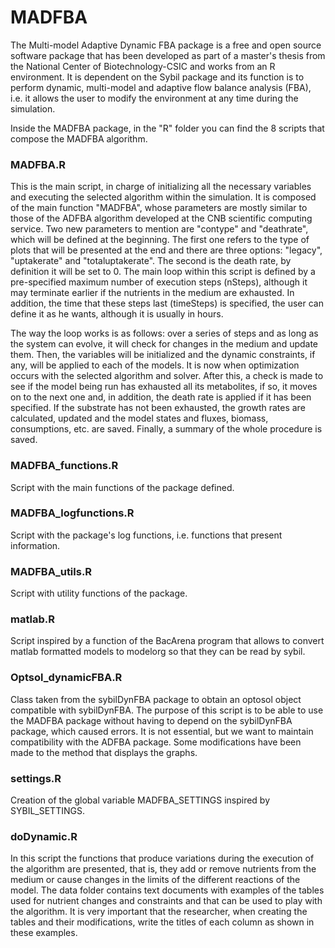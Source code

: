 # MADFBA
The Multi-model Adaptive Dynamic FBA package is a free and open source software package that has been developed as part of a master's thesis from the National Center of Biotechnology-CSIC and works from an R environment. It is dependent on the Sybil package and its function is to perform dynamic, multi-model and adaptive flow balance analysis (FBA), i.e. it allows the user to modify the environment at any time during the simulation.

Inside the MADFBA package, in the "R" folder you can find the 8 scripts that compose the MADFBA algorithm.
### MADFBA.R
This is the main script, in charge of initializing all the necessary variables and executing the selected algorithm within the simulation. 
It is composed of the main function "MADFBA", whose parameters are mostly similar to those of the ADFBA algorithm developed at the CNB scientific computing service. Two new parameters to mention are "contype" and "deathrate", which will be defined at the beginning. The first one refers to the type of plots that will be presented at the end and there are three options: "legacy", "uptakerate" and "totaluptakerate". The second is the death rate, by definition it will be set to 0.
The main loop within this script is defined by a pre-specified maximum number of execution steps (nSteps), although it may terminate earlier if the nutrients in the medium are exhausted. In addition, the time that these steps last (timeSteps) is specified, the user can define it as he wants, although it is usually in hours. 

The way the loop works is as follows: over a series of steps and as long as the system can evolve, it will check for changes in the medium and update them. Then, the variables will be initialized and the dynamic constraints, if any, will be applied to each of the models. It is now when optimization occurs with the selected algorithm and solver. After this, a check is made to see if the model being run has exhausted all its metabolites, if so, it moves on to the next one and, in addition, the death rate is applied if it has been specified. If the substrate has not been exhausted, the growth rates are calculated, updated and the model states and fluxes, biomass, consumptions, etc. are saved. Finally, a summary of the whole procedure is saved.
### MADFBA_functions.R
Script with the main functions of the package defined.
### MADFBA_logfunctions.R
Script with the package's log functions, i.e. functions that present information.
### MADFBA_utils.R
Script with utility functions of the package.
### matlab.R
Script inspired by a function of the BacArena program that allows to convert matlab formatted models to modelorg so that they can be read by sybil.
### Optsol_dynamicFBA.R
Class taken from the sybilDynFBA package to obtain an optosol object compatible with sybilDynFBA. The purpose of this script is to be able to use the MADFBA package without having to depend on the sybilDynFBA package, which caused errors. It is not essential, but we want to maintain compatibility with the ADFBA package. Some modifications have been made to the method that displays the graphs.
### settings.R
Creation of the global variable MADFBA_SETTINGS inspired by SYBIL_SETTINGS.
### doDynamic.R
In this script the functions that produce variations during the execution of the algorithm are presented, that is, they add or remove nutrients from the medium or cause changes in the limits of the different reactions of the model.
The data folder contains text documents with examples of the tables used for nutrient changes and constraints and that can be used to play with the algorithm. It is very important that the researcher, when creating the tables and their modifications, write the titles of each column as shown in these examples.
